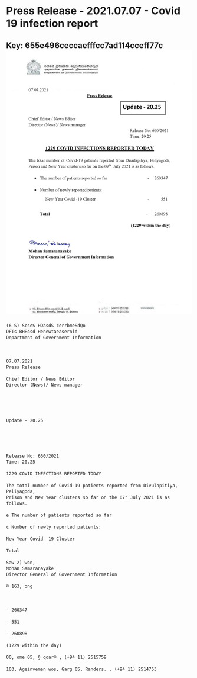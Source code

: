 # Press Release - 2021.07.07 - Covid 19 infection report 
Key: 655e496ceccaefffcc7ad114cceff77c 
![img](img/655e496ceccaefffcc7ad114cceff77c.jpg)
---
```
(6 S) ScseS HOasdS cerrbmeSdQo
DFTs BHEosd Henewtaeasernid
Department of Government Information

 

07.07.2021
Press Release

Chief Editor / News Editor
Director (News)/ News manager

 

 

Update - 20.25

 

 

Release No: 660/2021
Time: 20.25

1229 COVID INFECTIONS REPORTED TODAY

The total number of Covid-19 patients reported from Divulapitiya, Peliyagoda,
Prison and New Year clusters so far on the 07" July 2021 is as follows.

e The number of patients reported so far

¢ Number of newly reported patients:

New Year Covid -19 Cluster

Total

Saw 2) won,
Mohan Samaranayake
Director General of Government Information

© 163, ong

 

- 260347

- 551

- 260898

(1229 within the day)

00, ome 05, § qoar® , (+94 11) 2515759

103, Ageinvemen wos, Garg 05, Randers. . (+94 11) 2514753

```
